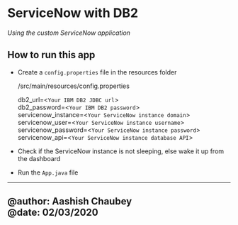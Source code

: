 # ServiceNow with DB2

*Using the custom ServiceNow application*

## How to run this app

- Create a `config.properties` file in the resources folder

    /src/main/resources/config.properties

    db2_url=<`Your IBM DB2 JDBC url`>  
    db2_password=<`Your IBM DB2 password`>  
    servicenow_instance=<`Your ServiceNow instance domain`>  
    servicenow_user=<`Your ServiceNow instance username`>  
    servicenow_password=<`Your ServiceNow instance password`>  
    servicenow_api=<`Your ServiceNow instance database API`>  

- Check if the ServiceNow instance is not sleeping, else wake it up from the dashboard

- Run the `App.java` file

---  
@author: Aashish Chaubey  
@date: 02/03/2020  
---
